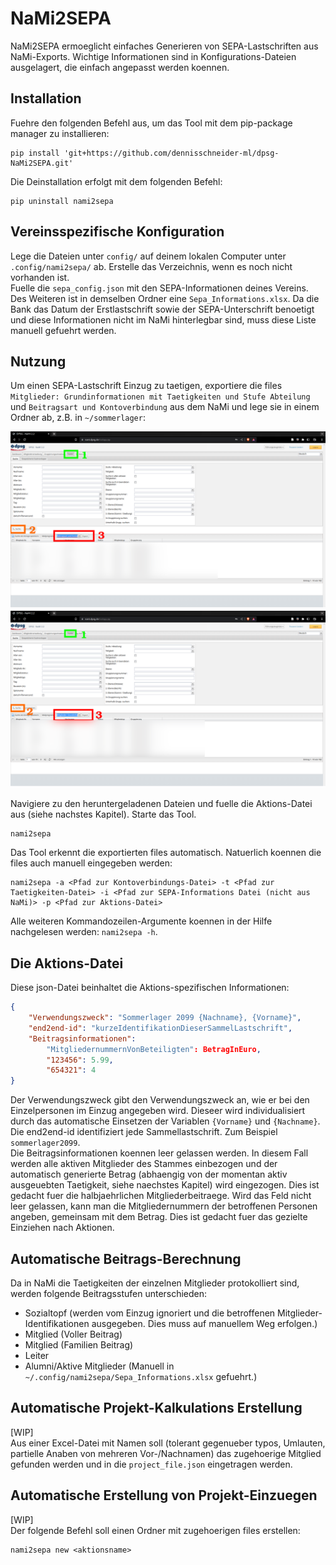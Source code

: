 # NaMi2SEPA

NaMi2SEPA ermoeglicht einfaches Generieren von SEPA-Lastschriften aus NaMi-Exports.
Wichtige Informationen sind in Konfigurations-Dateien ausgelagert, die einfach angepasst werden koennen.

## Installation
Fuehre den folgenden Befehl aus, um das Tool mit dem pip-package manager zu installieren:
````shell
pip install 'git+https://github.com/dennisschneider-ml/dpsg-NaMi2SEPA.git'
````

Die Deinstallation erfolgt mit dem folgenden Befehl:
````shell
pip uninstall nami2sepa
````

## Vereinsspezifische Konfiguration
Lege die Dateien unter ``config/`` auf deinem lokalen Computer unter ``.config/nami2sepa/`` ab.
Erstelle das Verzeichnis, wenn es noch nicht vorhanden ist. \
Fuelle die ``sepa_config.json`` mit den SEPA-Informationen deines Vereins.
Des Weiteren ist in demselben Ordner eine ``Sepa_Informations.xlsx``.
Da die Bank das Datum der Erstlastschrift sowie der SEPA-Unterschrift benoetigt und diese Informationen nicht im NaMi hinterlegbar sind, muss diese Liste manuell gefuehrt werden.

## Nutzung
Um einen SEPA-Lastschrift Einzug zu taetigen, exportiere die files ``Mitglieder: Grundinformationen mit Taetigkeiten und Stufe Abteilung`` und ``Beitragsart und Kontoverbindung`` aus dem NaMi und lege sie in einem Ordner ab, z.B. in ``~/sommerlager``:

![Taetigkeiten](images/Taetigkeiten_Export.png)
![Kontoverbindungen](images/Grundinfos_Export.png)

Navigiere zu den heruntergeladenen Dateien und fuelle die Aktions-Datei aus (siehe nachstes Kapitel).
Starte das Tool.
````shell
nami2sepa
````
Das Tool erkennt die exportierten files automatisch.
Natuerlich koennen die files auch manuell eingegeben werden:
````shell
nami2sepa -a <Pfad zur Kontoverbindungs-Datei> -t <Pfad zur Taetigkeiten-Datei> -i <Pfad zur SEPA-Informations Datei (nicht aus NaMi)> -p <Pfad zur Aktions-Datei>
````
Alle weiteren Kommandozeilen-Argumente koennen in der Hilfe nachgelesen werden: ``nami2sepa -h``.

## Die Aktions-Datei

Diese json-Datei beinhaltet die Aktions-spezifischen Informationen:
````json
{
    "Verwendungszweck": "Sommerlager 2099 {Nachname}, {Vorname}",
    "end2end-id": "kurzeIdentifikationDieserSammelLastschrift",
    "Beitragsinformationen":
        "MitgliedernummernVonBeteiligten": BetragInEuro,
        "123456": 5.99,
        "654321": 4
}
````
Der Verwendungszweck gibt den Verwendungszweck an, wie er bei den Einzelpersonen im Einzug angegeben wird. Dieseer wird individualisiert durch das automatische Einsetzen der Variablen ``{Vorname}`` und ``{Nachname}``. \
Die end2end-id identifiziert jede Sammellastschrift. Zum Beispiel ``sommerlager2099``. \
Die Beitragsinformationen koennen leer gelassen werden. In diesem Fall werden alle aktiven Mitglieder des Stammes einbezogen und der automatisch generierte Betrag (abhaengig von der momentan aktiv ausgeuebten Taetigkeit, siehe naechstes Kapitel) wird eingezogen. Dies ist gedacht fuer die halbjaehrlichen Mitgliederbeitraege.
Wird das Feld nicht leer gelassen, kann man die Mitgliedernummern der betroffenen Personen angeben, gemeinsam mit dem Betrag. Dies ist gedacht fuer das gezielte Einziehen nach Aktionen.

## Automatische Beitrags-Berechnung

Da in NaMi die Taetigkeiten der einzelnen Mitglieder protokolliert sind, werden folgende Beitragsstufen unterschieden:
- Sozialtopf (werden vom Einzug ignoriert und die betroffenen Mitglieder-Identifikationen ausgegeben. Dies muss auf manuellem Weg erfolgen.)
- Mitglied (Voller Beitrag)
- Mitglied (Familien Beitrag)
- Leiter
- Alumni/Aktive Mitglieder (Manuell in ``~/.config/nami2sepa/Sepa_Informations.xlsx`` gefuehrt.)

## Automatische Projekt-Kalkulations Erstellung

[WIP] \
Aus einer Excel-Datei mit Namen soll (tolerant gegenueber typos, Umlauten, partielle Anaben von mehreren Vor-/Nachnamen) das zugehoerige Mitglied gefunden werden und in die ``project_file.json`` eingetragen werden.

## Automatische Erstellung von Projekt-Einzuegen

[WIP] \
Der folgende Befehl soll einen Ordner mit zugehoerigen files erstellen:
````shell
nami2sepa new <aktionsname>
````
